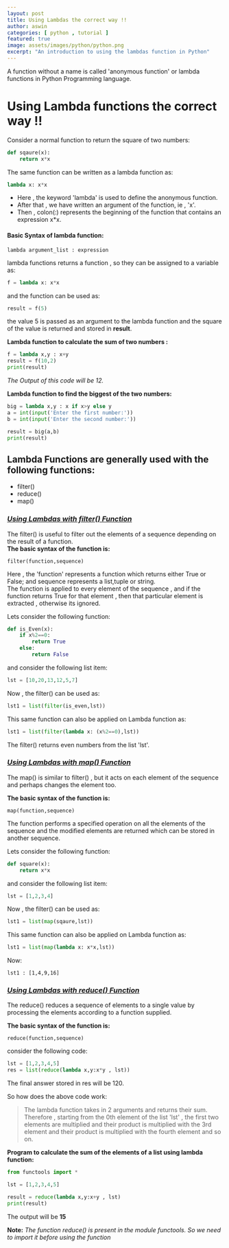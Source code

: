```yaml
---
layout: post
title: Using Lambdas the correct way !!
author: aswin
categories: [ python , tutorial ]
featured: true
image: assets/images/python/python.png
excerpt: "An introduction to using the lambdas function in Python"
---
```


A function without a name is called 'anonymous function' or lambda functions in Python Programming language.

# Using Lambda functions the correct way !!

Consider a normal function to return the square of two numbers:

```python
def sqaure(x):
    return x*x
```

The same function can be written as a lambda function as:
```python
lambda x: x*x
```

- Here , the keyword 'lambda' is used to define the anonymous function.<br>
- After that , we have written an argument of the function, ie , 'x'.
- Then , colon(:) represents the beginning of the function that contains an expression x*x.

#### Basic Syntax of lambda function:
    lambda argument_list : expression

lambda functions returns a function , so they can be assigned to a variable as:

```python
f = lambda x: x*x
```

and the function can be used as:
```python
result = f(5)
```

the value 5 is passed as an argument to the lambda function and the square of the value is returned and stored in <strong>result</strong>.

<strong> Lambda function to calculate the sum of two numbers :</strong>
```python
f = lambda x,y : x+y
result = f(10,2)
print(result)
```

<em>The Output of this code will be 12.</em>

<strong> Lambda function to find the biggest of the two numbers:</strong>
```python
big = lambda x,y : x if x>y else y
a = int(input('Enter the first number:'))
b = int(input('Enter the second number:'))

result = big(a,b)
print(result)
```

## Lambda Functions are generally used with the following functions:
- filter()
- reduce()
- map()

### <em> <u>Using Lambdas with filter() Function </u></em>

The filter() is useful to filter out the elements of a sequence depending on the result of a function.<br>
<b>The basic syntax of the function is:</b>
```
filter(function,sequence)
```

Here , the 'function' represents a function which returns either True or False; and sequence represents a list,tuple or string.<br>
The function is applied to every element of the sequence , and if the function returns True for that element , then that particular element is extracted , otherwise its ignored.

Lets consider the following function:
```python
def is_Even(x):
    if x%2==0:
        return True
    else:
        return False
```

and consider the following list item:
```python
lst = [10,20,13,12,5,7]
```

Now , the filter() can be used as:

```python
lst1 = list(filter(is_even,lst))
```

This same function can also be applied on Lambda function as:
```python
lst1 = list(filter(lambda x: (x%2==0),lst))
```

The filter() returns even numbers from the list 'lst'.

### <em> <u>Using Lambdas with map() Function </u></em>

The map() is similar to filter() , but it acts on each element of the sequence and perhaps changes the element too.

<b>The basic syntax of the function is:</b>
```
map(function,sequence)
```

The function performs a specified operation on all the elements of the sequence and the modified elements are returned which can be stored in another sequence.

Lets consider the following function:
```python
def square(x):
    return x*x
```

and consider the following list item:
```python
lst = [1,2,3,4]
```

Now , the filter() can be used as:

```python
lst1 = list(map(sqaure,lst))
```

This same function can also be applied on Lambda function as:
```python
lst1 = list(map(lambda x: x*x,lst))
```

Now:
```
lst1 : [1,4,9,16]
```

### <em> <u>Using Lambdas with reduce() Function </u></em>

The reduce() reduces a sequence of elements to a single value by processing the elements according to a function supplied.

<strong>The basic syntax of the function is:</strong>
```
reduce(function,sequence)
```

consider the following code:

```python
lst = [1,2,3,4,5]
res = list(reduce(lambda x,y:x*y , lst))
```

The final answer stored in res will be 120.

So how does the above code work:

> The lambda function takes in 2 arguments and returns their sum. Therefore , starting from the 0th element of the list 'lst' , the first two elements are multiplied and their product is multiplied with the 3rd element and their product is multiplied with the fourth element and so on.

<strong> Program to calculate the sum of the elements of a list using lambda function:</strong>

```python
from functools import *

lst = [1,2,3,4,5]

result = reduce(lambda x,y:x+y , lst)
print(result)
```

The output will be <b>15</b>

<b>Note:</b> <em>The function reduce() is present in the module functools. So we need to import it before using the function</em>